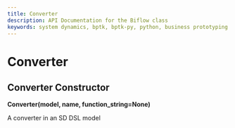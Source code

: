 ```yaml
---
title: Converter
description: API Documentation for the Biflow class
keywords: system dynamics, bptk, bptk-py, python, business prototyping
---
```


# Converter

## Converter Constructor

**Converter(model, name, function_string=None)**

A converter in an SD DSL model
